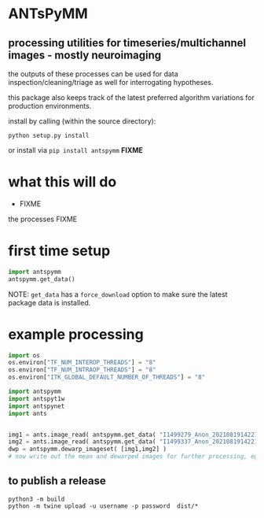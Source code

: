 # ANTsPyMM

## processing utilities for timeseries/multichannel images - mostly neuroimaging

the outputs of these processes can be used for data inspection/cleaning/triage
as well for interrogating hypotheses.

this package also keeps track of the latest preferred algorithm variations for
production environments.

install by calling (within the source directory):

```
python setup.py install
```

or install via `pip install antspymm` **FIXME**

# what this will do

- FIXME


the processes FIXME

# first time setup

```python
import antspymm
antspymm.get_data()
```

NOTE: `get_data` has a `force_download` option to make sure the latest
package data is installed.

# example processing

```python
import os
os.environ["TF_NUM_INTEROP_THREADS"] = "8"
os.environ["TF_NUM_INTRAOP_THREADS"] = "8"
os.environ["ITK_GLOBAL_DEFAULT_NUMBER_OF_THREADS"] = "8"

import antspymm
import antspyt1w
import antspynet
import ants


img1 = ants.image_read( antspymm.get_data( "I1499279_Anon_20210819142214_5", target_extension=".nii.gz") )
img2 = ants.image_read( antspymm.get_data( "I1499337_Anon_20210819142214_6", target_extension=".nii.gz") )
dwp = antspymm.dewarp_imageset( [img1,img2] )
# now write out the mean and dewarped images for further processing, eg with dipy

```


## to publish a release

```
python3 -m build
python -m twine upload -u username -p password  dist/*
```
